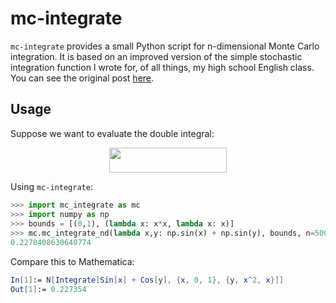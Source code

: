 # mc-integrate

`mc-integrate` provides a small Python script for n-dimensional Monte Carlo integration. It is based on an improved version of the simple stochastic integration function I wrote for, of all things, my high school English class. You can see the original post [here](https://blog.ericzheng.org/_posts/2019-01-22-monte-carlo-integration/).

## Usage
Suppose we want to evaluate the double integral:

<p align="center"><img src="svgs/c5c0576632db0ee35ee3e94d127f50d9.svg?invert_in_darkmode" align=middle width=187.7549058pt height=40.70359755pt/></p>

Using `mc-integrate`:

``` python
>>> import mc_integrate as mc
>>> import numpy as np
>>> bounds = [(0,1), (lambda x: x*x, lambda x: x)]
>>> mc.mc_integrate_nd(lambda x,y: np.sin(x) + np.sin(y), bounds, n=50000)
0.2278408630640774
```

Compare this to Mathematica:

``` mathematica
In[1]:= N[Integrate[Sin[x] + Cos[y], {x, 0, 1}, {y, x^2, x}]]
Out[1]:= 0.227354
```


